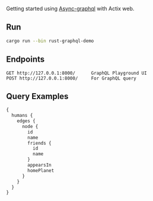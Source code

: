 Getting started using [Async-graphql](https://github.com/async-graphql/async-graphql) with Actix web.

## Run

```bash
cargo run --bin rust-graphql-demo
```

## Endpoints

    GET http://127.0.0.1:8000/      GraphQL Playground UI
    POST http://127.0.0.1:8000/     For GraphQL query

## Query Examples

```graphql
{
  humans {
    edges {
      node {
        id
        name
        friends {
          id
          name
        }
        appearsIn
        homePlanet
      }
    }
  }
}
```